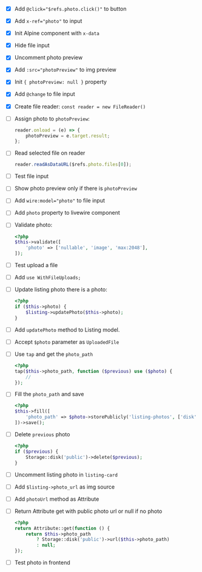 -   [x] Add `@click="$refs.photo.click()"` to button
-   [x] Add `x-ref="photo"` to input
-   [x] Init Alpine component with `x-data`
-   [x] Hide file input
-   [x] Uncomment photo preview
-   [x] Add `:src="photoPreview"` to img preview
-   [x] Init `{ photoPreview: null }` property
-   [x] Add `@change` to file input
-   [x] Create file reader: `const reader = new FileReader()`
-   [ ] Assign photo to `photoPreview`:

    ```js
    reader.onload = (e) => {
        photoPreview = e.target.result;
    };
    ```

-   [ ] Read selected file on reader

    ```js
    reader.readAsDataURL($refs.photo.files[0]);
    ```

-   [ ] Test file input
-   [ ] Show photo preview only if there is `photoPreview`
-   [ ] Add `wire:model="photo"` to file input
-   [ ] Add `photo` property to livewire component
-   [ ] Validate photo:

    ```php
    <?php
    $this->validate([
        'photo' => ['nullable', 'image', 'max:2048'],
    ]);
    ```

-   [ ] Test upload a file
-   [ ] Add `use WithFileUploads;`
-   [ ] Update listing photo there is a photo:

    ```php
    <?php
    if ($this->photo) {
        $listing->updatePhoto($this->photo);
    }
    ```

-   [ ] Add `updatePhoto` method to Listing model.
-   [ ] Accept `$photo` parameter as `UploadedFile`
-   [ ] Use `tap` and get the `photo_path`
    
    ```php
    <?php
    tap($this->photo_path, function ($previous) use ($photo) {
        //
    });
    ```
-   [ ] Fill the `photo_path` and save
    
    ```php
    <?php
    $this->fill([
        'photo_path' => $photo->storePublicly('listing-photos', ['disk' => 'public'])
    ])->save();
    ```
-   [ ] Delete `previous` photo

    ```php
    <?php
    if ($previous) {
        Storage::disk('public')->delete($previous);
    }
    ```
- [ ] Uncomment listing photo in `listing-card`
- [ ] Add `$listing->photo_url` as img source
- [ ] Add `photoUrl` method as Attribute
- [ ] Return Attribute get with public photo url or null if no photo

    ```php
    <?php
    return Attribute::get(function () {
        return $this->photo_path
            ? Storage::disk('public')->url($this->photo_path)
            : null;
    });
    ```
- [ ] Test photo in frontend
